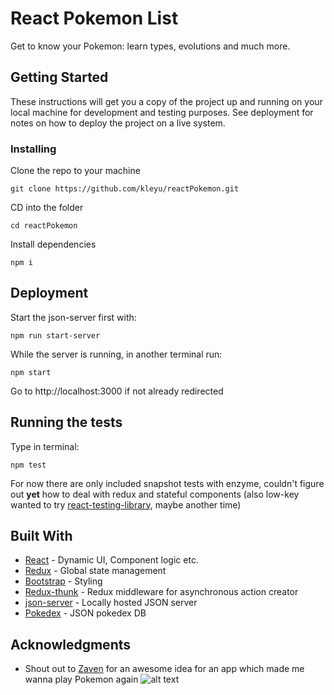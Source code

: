 # React Pokemon List

Get to know your Pokemon: learn types, evolutions and much more.

## Getting Started

These instructions will get you a copy of the project up and running on your local machine for development and testing purposes. See deployment for notes on how to deploy the project on a live system.

### Installing

Clone the repo to your machine

```
git clone https://github.com/kleyu/reactPokemon.git
```

CD into the folder

```
cd reactPokemon
```

Install dependencies

```
npm i
```

## Deployment

Start the json-server first with:

```
npm run start-server
```

While the server is running, in another terminal run:

```
npm start
```

Go to http://localhost:3000 if not already redirected

## Running the tests

Type in terminal:

```
npm test
```

For now there are only included snapshot tests with enzyme, couldn't figure out **yet** how to deal with redux and stateful components (also low-key wanted to try [react-testing-library](https://github.com/kentcdodds/react-testing-library), maybe another time)

## Built With

- [React](https://github.com/facebook/react) - Dynamic UI, Component logic etc.
- [Redux](https://github.com/reduxjs/redux) - Global state management
- [Bootstrap](https://github.com/twbs/bootstrap) - Styling
- [Redux-thunk](https://github.com/reduxjs/redux-thunk) - Redux middleware for asynchronous action creator
- [json-server](https://github.com/typicode/json-server) - Locally hosted JSON server
- [Pokedex](https://raw.githubusercontent.com/Biuni/PokemonGO-Pokedex/master/pokedex.json) - JSON pokedex DB

## Acknowledgments

- Shout out to [Zaven](https://zaven.co/) for an awesome idea for an app which made me wanna play Pokemon again
  ![alt text](http://www.emuinfo.pl/info/screeny/3/35195%5B6%5D.png "Pokemon Fire Red ")
